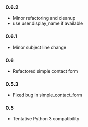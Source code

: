 ### 0.6.2
* Minor refactoring and cleanup
* use user.display_name if available

### 0.6.1
* Minor subject line change

### 0.6
* Refactored simple contact form

### 0.5.3
* Fixed bug in simple_contact_form

### 0.5
* Tentative Python 3 compatibility


